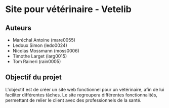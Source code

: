 # Site pour vétérinaire - Vetelib

## Auteurs

- Maréchal Antoine (mare0055)
- Ledoux Simon (ledo0024)
- Nicolas Mossmann (moss0006)
- Timothe Larget (larg0015)
- Tom Raineri (rain0005)

## Objectif du projet

L'objectif est de créer un site web fonctionnel pour un vétérinaire, afin de lui faciliter différentes tâches. Le site regroupera différentes fonctionnalités, permettant de relier le client avec des professionnels de la santé.